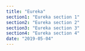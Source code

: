 ```yaml
---
title: "Eureka"
section1: "Eureka section 1"
section2: "Eureka section 2"
section3: "Eureka section 3"
section4: "Eureka section 4"
date: "2019-05-04"
---
```

